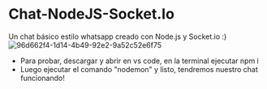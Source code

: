 # Chat-NodeJS-Socket.Io
Un chat básico estilo whatsapp creado con Node.js y Socket.io :)
![96d662f4-1d14-4b49-92e2-9a52c52e6f75](https://user-images.githubusercontent.com/90283601/160267616-948c19f2-f991-4684-9aaa-51c3649de62e.jpg)


* Para probar, descargar y abrir en vs code, en la terminal ejecutar npm i
* Luego ejecutar el comando "nodemon" y listo, tendremos nuestro chat funcionando!

